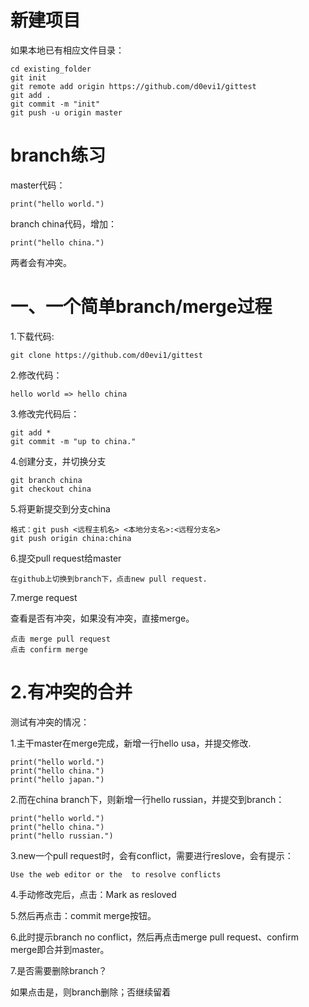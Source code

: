 # 新建项目

如果本地已有相应文件目录：

	cd existing_folder
	git init
	git remote add origin https://github.com/d0evi1/gittest
	git add .
	git commit -m "init"
	git push -u origin master







# branch练习

master代码：

	print("hello world.")
	
branch china代码，增加：

	print("hello china.")

两者会有冲突。

# 一、一个简单branch/merge过程

1.下载代码: 

	git clone https://github.com/d0evi1/gittest

2.修改代码：
	
	hello world => hello china

3.修改完代码后：

	git add *
	git commit -m "up to china."

4.创建分支，并切换分支
	
	git branch china
	git checkout china

5.将更新提交到分支china
	
	格式：git push <远程主机名> <本地分支名>:<远程分支名>
	git push origin china:china

6.提交pull request给master
 
	在github上切换到branch下，点击new pull request.

7.merge request
	
查看是否有冲突，如果没有冲突，直接merge。

	点击 merge pull request
	点击 confirm merge
	
	
# 2.有冲突的合并

测试有冲突的情况：

1.主干master在merge完成，新增一行hello usa，并提交修改.

	print("hello world.")
	print("hello china.")
	print("hello japan.")
	
2.而在china branch下，则新增一行hello russian，并提交到branch：

	print("hello world.")
	print("hello china.")
	print("hello russian.")
	
3.new一个pull request时，会有conflict，需要进行reslove，会有提示：

	Use the web editor or the  to resolve conflicts

4.手动修改完后，点击：Mark as resloved

5.然后再点击：commit merge按钮。

6.此时提示branch no conflict，然后再点击merge pull request、confirm merge即合并到master。
	

7.是否需要删除branch？

如果点击是，则branch删除；否继续留着
